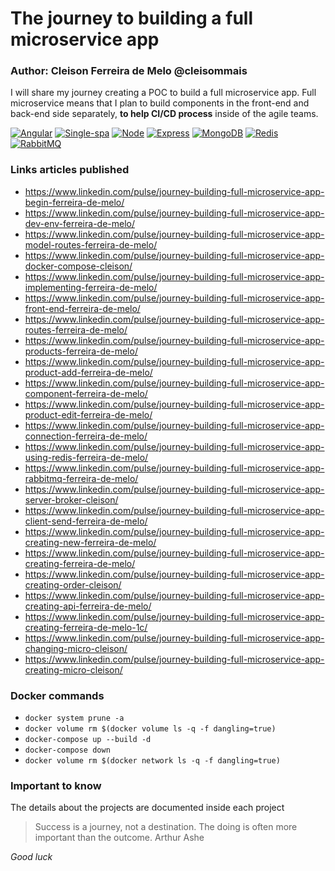 # The journey to building a full microservice app

### Author: Cleison Ferreira de Melo @cleisommais

 I will share my journey creating a POC to build a full microservice app. Full microservice means that I plan to build components in the front-end and back-end side separately, **to help CI/CD process** inside of the agile teams.


[![Angular](https://img.shields.io/badge/Angular-8.0.0-DD0031.svg)](https://angular.io/)
[![Single-spa](https://img.shields.io/badge/Single_spa-3.0.0.beta-0011FF.svg)](https://single-spa.js.org/)
[![Node](https://img.shields.io/badge/Node-10.15.0-43853D.svg)](https://nodejs.org/en/)
[![Express](https://img.shields.io/badge/Express-4.16.0-2EA1FF.svg)](https://expressjs.com/)
[![MongoDB](https://img.shields.io/badge/MongoDB-4.0-10AA50.svg)](https://www.mongodb.com/)
[![Redis](https://img.shields.io/badge/Redis-5.0.5-A41F16.svg)](https://redis.io/)
[![RabbitMQ](https://img.shields.io/badge/RabbitMQ-3.8-FF6600.svg)](https://www.rabbitmq.com/)

 ### Links articles published

* https://www.linkedin.com/pulse/journey-building-full-microservice-app-begin-ferreira-de-melo/
* https://www.linkedin.com/pulse/journey-building-full-microservice-app-dev-env-ferreira-de-melo/
* https://www.linkedin.com/pulse/journey-building-full-microservice-app-model-routes-ferreira-de-melo/
* https://www.linkedin.com/pulse/journey-building-full-microservice-app-docker-compose-cleison/
* https://www.linkedin.com/pulse/journey-building-full-microservice-app-implementing-ferreira-de-melo/
* https://www.linkedin.com/pulse/journey-building-full-microservice-app-front-end-ferreira-de-melo/
* https://www.linkedin.com/pulse/journey-building-full-microservice-app-routes-ferreira-de-melo/
* https://www.linkedin.com/pulse/journey-building-full-microservice-app-products-ferreira-de-melo/
* https://www.linkedin.com/pulse/journey-building-full-microservice-app-product-add-ferreira-de-melo/ 
* https://www.linkedin.com/pulse/journey-building-full-microservice-app-component-ferreira-de-melo/
* https://www.linkedin.com/pulse/journey-building-full-microservice-app-product-edit-ferreira-de-melo/
* https://www.linkedin.com/pulse/journey-building-full-microservice-app-connection-ferreira-de-melo/
* https://www.linkedin.com/pulse/journey-building-full-microservice-app-using-redis-ferreira-de-melo/
* https://www.linkedin.com/pulse/journey-building-full-microservice-app-rabbitmq-ferreira-de-melo/
* https://www.linkedin.com/pulse/journey-building-full-microservice-app-server-broker-cleison/
* https://www.linkedin.com/pulse/journey-building-full-microservice-app-client-send-ferreira-de-melo/
* https://www.linkedin.com/pulse/journey-building-full-microservice-app-creating-new-ferreira-de-melo/
* https://www.linkedin.com/pulse/journey-building-full-microservice-app-creating-ferreira-de-melo/
* https://www.linkedin.com/pulse/journey-building-full-microservice-app-creating-order-cleison/
* https://www.linkedin.com/pulse/journey-building-full-microservice-app-creating-api-ferreira-de-melo/
* https://www.linkedin.com/pulse/journey-building-full-microservice-app-creating-ferreira-de-melo-1c/
* https://www.linkedin.com/pulse/journey-building-full-microservice-app-changing-micro-cleison/
* https://www.linkedin.com/pulse/journey-building-full-microservice-app-creating-micro-cleison/


### Docker commands

- `docker system prune -a`
- `docker volume rm $(docker volume ls -q -f dangling=true)`
- `docker-compose up --build -d`
- `docker-compose down`
- `docker volume rm $(docker network ls -q -f dangling=true)`

### Important to know

The details about the projects are documented inside each project

> Success is a journey, not a destination. The doing is often more important than the outcome. Arthur Ashe

_Good luck_